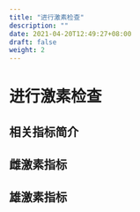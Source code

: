 ```yaml
---
title: "进行激素检查"
description: ""
date: 2021-04-20T12:49:27+08:00
draft: false
weight: 2
---
```


# 进行激素检查

## 相关指标简介

## 雌激素指标

## 雄激素指标